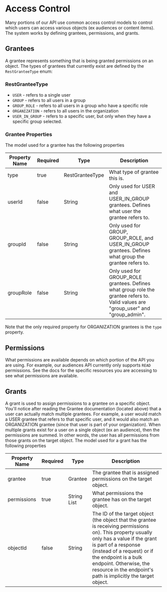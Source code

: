 # Access Control
Many portions of our API use common access control models
to control which users can access various objects (ex audiences or content items). The
system works by defining grantees, permissions, and grants.

## Grantees
A grantee represents something that is being granted permissions
on an object. The types of grantees that currently exist are defined
by the `RestGranteeType` enum:

### RestGranteeType
* `USER` - refers to a single user
* `GROUP` - refers to all users in a group
* `GROUP_ROLE` - refers to all users in a group who have a specific role
* `ORGANIZATION` - refers to all users in the organization
* `USER_IN_GROUP` - refers to a specific user, but only when they have
  a specific group selected.

### Grantee Properties
The model used for a grantee has the following properties

| Property Name | Required | Type            | Description                                                                                                                        |
|---------------|----------|-----------------|------------------------------------------------------------------------------------------------------------------------------------|
| type          | true     | RestGranteeType | What type of grantee this is.                                                                                                      |
| userId        | false    | String          | Only used for USER and USER_IN_GROUP grantees. Defines what user the grantee refers to.                                            |
| groupId       | false    | String          | Only used for GROUP, GROUP_ROLE, and USER_IN_GROUP grantees. Defines what group the grantee refers to.                             |
| groupRole     | false    | String          | Only used for GROUP_ROLE grantees. Defines what group role the grantee refers to. Valid values are "group_user" and "group_admin". |

Note that the only required property for ORGANIZATION grantees is the `type` property.

## Permissions
What permissions are available depends on which portion
of the API you are using. For example, our audiences API
currently only supports `READ` permissions. See the
docs for the specific resources you are accessing to
see what permissions are available.

## Grants
A grant is used to assign permissions to a grantee on a specific object.
You'll notice after reading the Grantee documentation (located above) that a user
can actually match multiple grantees. For example, a user would match
a USER grantee that refers to that specific user, and it would also
match an ORGANIZATION grantee (since that user is part of your organization).
When multiple grants exist for a user on a single object (ex an audience),
then the permissions are summed. In other words, the user has all permissions
from those grants on the target object.
The model used for a grant has the following properties

| Property Name | Required | Type        | Description                                                                                                                                                                                                                                                                                                    |
|---------------|----------|-------------|----------------------------------------------------------------------------------------------------------------------------------------------------------------------------------------------------------------------------------------------------------------------------------------------------------------|
| grantee       | true     | Grantee     | The grantee that is assigned permissions on the target object.                                                                                                                                                                                                                                                 |
| permissions   | true     | String List | What permissions the grantee has on the target object.                                                                                                                                                                                                                                                         |
| objectId      | false    | String      | The ID of the target object (the object that the grantee is receiving permissions on). This property usually only has a value if the grant is part of a response (instead of a request) or if the endpoint is a bulk endpoint. Otherwise, the resource in the endpoint's path is implicitly the target object. |
